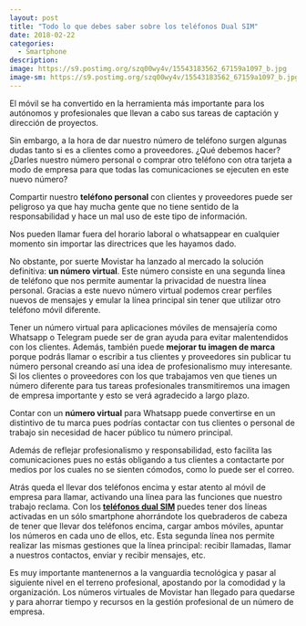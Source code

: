 ```yaml
---
layout: post
title: "Todo lo que debes saber sobre los teléfonos Dual SIM"
date: 2018-02-22
categories:
  - Smartphone
description: 
image: https://s9.postimg.org/szq00wy4v/15543183562_67159a1097_b.jpg
image-sm: https://s9.postimg.org/szq00wy4v/15543183562_67159a1097_b.jpg
---
```


<p>El móvil se ha convertido en la herramienta más importante para los autónomos y profesionales que llevan a cabo sus tareas de captación y dirección de proyectos. </p>
<p>Sin embargo, a la hora de dar nuestro número de teléfono surgen algunas dudas tanto si es a clientes como a proveedores. ¿Qué debemos hacer? ¿Darles nuestro número personal o comprar otro teléfono con otra tarjeta a modo de empresa para que todas las comunicaciones se ejecuten en este nuevo número?</p>

<p>Compartir nuestro <strong>teléfono personal</strong> con clientes y proveedores puede ser peligroso ya que hay mucha gente que no tiene sentido de la responsabilidad y hace un mal uso de este tipo de información.</p>
<p>Nos pueden llamar fuera del horario laboral o whatsappear en cualquier momento sin importar las directrices que les hayamos dado.</p>

<p>No obstante, por suerte Movistar ha lanzado al mercado la solución definitiva: <strong>un número virtual</strong>. Este número consiste en una segunda línea de teléfono que nos permite aumentar la privacidad de nuestra línea personal. Gracias a este nuevo número virtual podemos crear perfiles nuevos de mensajes y emular la línea principal sin tener que utilizar otro teléfono móvil diferente.</p>

<p>Tener un número virtual para aplicaciones móviles de mensajería como Whatsapp o Telegram puede ser de gran ayuda para evitar malentendidos con los clientes. Además, también puede <strong>mejorar tu imagen de marca</strong> porque podrás llamar o escribir a tus clientes y proveedores sin publicar tu número personal creando así una idea de profesionalismo muy interesante. Si los clientes o proveedores con los que trabajamos ven que tienes un número diferente para tus tareas profesionales transmitiremos una imagen de empresa importante y esto se verá agradecido a largo plazo.</p>

<p>Contar con un <strong>número virtual</strong> para Whatsapp puede convertirse en un distintivo de tu marca pues podrías contactar con tus clientes o personal de trabajo sin necesidad de hacer público tu número principal.</p>
<p>Además de reflejar profesionalismo y responsabilidad, esto facilita las comunicaciones pues no estás obligando a tus clientes a contactarte por medios por los cuales no se sienten cómodos, como lo puede ser el correo.</p>

<p>Atrás queda el llevar dos teléfonos encima y estar atento al móvil de empresa para llamar, activando una línea para las funciones que nuestro trabajo reclama. Con los<strong> <a href="https://segundalinea.movistar.es/dual-sim/">teléfonos dual SIM</a> </strong>puedes tener dos líneas activadas en un sólo smartphone ahorrándote los quebraderos de cabeza de tener que llevar dos teléfonos encima, cargar ambos móviles, apuntar los números en cada uno de ellos, etc. Esta segunda línea nos permite realizar las mismas gestiones que la línea principal: recibir llamadas, llamar a nuestros contactos, enviar y recibir mensajes, etc.</p>

<p>Es muy importante mantenernos a la vanguardia tecnológica y pasar al siguiente nivel en el terreno profesional, apostando por la comodidad y la organización. Los números virtuales de Movistar han llegado para quedarse y para ahorrar tiempo y recursos en la gestión profesional de un número de empresa.</p>
